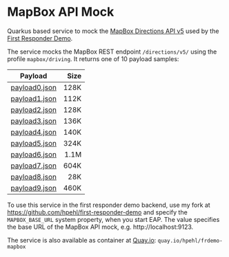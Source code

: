 # MapBox API Mock

Quarkus based service to mock the [MapBox Directions API v5](https://www.mapbox.com/) used by the [First Responder Demo](https://github.com/wildfly-extras/first-responder-demo).

The service mocks the MapBox REST endpoint `/directions/v5/` using the profile `mapbox/driving`. It returns one of 10 payload samples:

| Payload                                           | Size |
|---------------------------------------------------|-----:|
| [payload0.json](src/main/resources/payload0.json) | 128K |
| [payload1.json](src/main/resources/payload1.json) | 112K |
| [payload2.json](src/main/resources/payload2.json) | 128K |
| [payload3.json](src/main/resources/payload3.json) | 136K |
| [payload4.json](src/main/resources/payload4.json) | 140K |
| [payload5.json](src/main/resources/payload5.json) | 324K |
| [payload6.json](src/main/resources/payload6.json) | 1.1M |
| [payload7.json](src/main/resources/payload7.json) | 604K |
| [payload8.json](src/main/resources/payload8.json) |  28K |
| [payload9.json](src/main/resources/payload9.json) | 460K |

To use this service in the first responder demo backend, use my fork at https://github.com/hpehl/first-responder-demo and specify the `MAPBOX_BASE_URL` system property, when you start EAP. The value specifies the base URL of the MapBox API mock, e.g. http://localhost:9123. 

The service is also available as container at [Quay.io](https://quay.io/repository/hpehl/frdemo-mapbox): `quay.io/hpehl/frdemo-mapbox`
